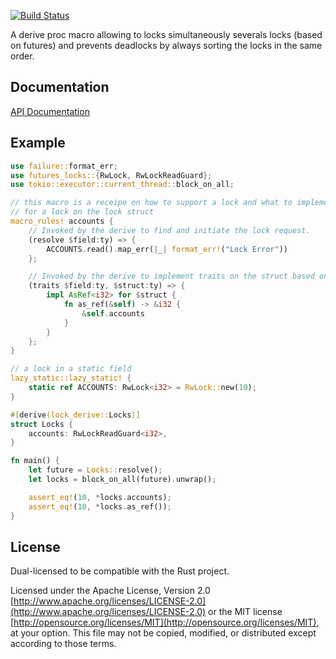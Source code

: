 [![Build Status](https://travis-ci.org/danylaporte/lock_derive.svg?branch=master)](https://travis-ci.org/danylaporte/lock_derive)

A derive proc macro allowing to locks simultaneously severals locks (based on futures) and prevents
deadlocks by always sorting the locks in the same order.

## Documentation
[API Documentation](https://danylaporte.github.io/lock_derive/lock_derive)

## Example

```rust
use failure::format_err;
use futures_locks::{RwLock, RwLockReadGuard};
use tokio::executor::current_thread::block_on_all;

// this macro is a receipe on how to support a lock and what to implement
// for a lock on the lock struct
macro_rules! accounts {
    // Invoked by the derive to find and initiate the lock request.
    (resolve $field:ty) => {
        ACCOUNTS.read().map_err(|_| format_err!("Lock Error"))
    };

    // Invoked by the derive to implement traits on the struct based on the locks available.
    (traits $field:ty, $struct:ty) => {
        impl AsRef<i32> for $struct {
            fn as_ref(&self) -> &i32 {
                &self.accounts
            }
        }
    };
}

// a lock in a static field
lazy_static::lazy_static! {
    static ref ACCOUNTS: RwLock<i32> = RwLock::new(10);
}

#[derive(lock_derive::Locks)]
struct Locks {
    accounts: RwLockReadGuard<i32>,
}

fn main() {
    let future = Locks::resolve();
    let locks = block_on_all(future).unwrap();

    assert_eq!(10, *locks.accounts);
    assert_eq!(10, *locks.as_ref());
}
```

## License

Dual-licensed to be compatible with the Rust project.

Licensed under the Apache License, Version 2.0
[http://www.apache.org/licenses/LICENSE-2.0](http://www.apache.org/licenses/LICENSE-2.0) or the MIT license
[http://opensource.org/licenses/MIT](http://opensource.org/licenses/MIT), at your
option. This file may not be copied, modified, or distributed
except according to those terms.